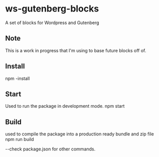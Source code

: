 # ws-gutenberg-blocks
A set of blocks for Wordpress and Gutenberg

## Note
This is a work in progress that I'm using to base future blocks off of. 

## Install 
npm -install

## Start
Used to run the package in development mode.
npm start

## Build
used to compile the package into a production ready bundle and zip file
npm run build

--check package.json for other commands. 
